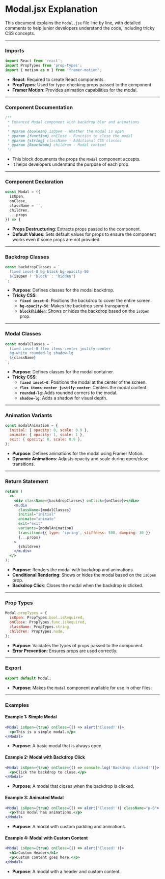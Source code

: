 # Modal.jsx Explanation

This document explains the `Modal.jsx` file line by line, with detailed comments to help junior developers understand the code, including tricky CSS concepts.

---

### **Imports**

```jsx
import React from 'react';
import PropTypes from 'prop-types';
import { motion as m } from 'framer-motion';
```

- **React**: Required to create React components.
- **PropTypes**: Used for type-checking props passed to the component.
- **Framer Motion**: Provides animation capabilities for the modal.

---

### **Component Documentation**

```jsx
/**
 * Enhanced Modal component with backdrop blur and animations
 *
 * @param {boolean} isOpen - Whether the modal is open
 * @param {function} onClose - Function to close the modal
 * @param {string} className - Additional CSS classes
 * @param {ReactNode} children - Modal content
 */
```

- This block documents the props the `Modal` component accepts.
- It helps developers understand the purpose of each prop.

---

### **Component Declaration**

```jsx
const Modal = ({
  isOpen,
  onClose,
  className = '',
  children,
  ...props
}) => {
```

- **Props Destructuring**: Extracts props passed to the component.
- **Default Values**: Sets default values for props to ensure the component works even if some props are not provided.

---

### **Backdrop Classes**

```jsx
const backdropClasses = `
  fixed inset-0 bg-black bg-opacity-50
  ${isOpen ? 'block' : 'hidden'}
`;
```

- **Purpose**: Defines classes for the modal backdrop.
- **Tricky CSS**:
  - **`fixed inset-0`**: Positions the backdrop to cover the entire screen.
  - **`bg-opacity-50`**: Makes the backdrop semi-transparent.
  - **`block`/`hidden`**: Shows or hides the backdrop based on the `isOpen` prop.

---

### **Modal Classes**

```jsx
const modalClasses = `
  fixed inset-0 flex items-center justify-center
  bg-white rounded-lg shadow-lg
  ${className}
`;
```

- **Purpose**: Defines classes for the modal container.
- **Tricky CSS**:
  - **`fixed inset-0`**: Positions the modal at the center of the screen.
  - **`flex items-center justify-center`**: Centers the modal content.
  - **`rounded-lg`**: Adds rounded corners to the modal.
  - **`shadow-lg`**: Adds a shadow for visual depth.

---

### **Animation Variants**

```jsx
const modalAnimation = {
  initial: { opacity: 0, scale: 0.9 },
  animate: { opacity: 1, scale: 1 },
  exit: { opacity: 0, scale: 0.9 },
};
```

- **Purpose**: Defines animations for the modal using Framer Motion.
- **Dynamic Animations**: Adjusts opacity and scale during open/close transitions.

---

### **Return Statement**

```jsx
return (
  <>
    <div className={backdropClasses} onClick={onClose}></div>
    <m.div
      className={modalClasses}
      initial="initial"
      animate="animate"
      exit="exit"
      variants={modalAnimation}
      transition={{ type: 'spring', stiffness: 500, damping: 30 }}
      {...props}
    >
      {children}
    </m.div>
  </>
);
```

- **Purpose**: Renders the modal with backdrop and animations.
- **Conditional Rendering**: Shows or hides the modal based on the `isOpen` prop.
- **Backdrop Click**: Closes the modal when the backdrop is clicked.

---

### **Prop Types**

```jsx
Modal.propTypes = {
  isOpen: PropTypes.bool.isRequired,
  onClose: PropTypes.func.isRequired,
  className: PropTypes.string,
  children: PropTypes.node,
};
```

- **Purpose**: Validates the types of props passed to the component.
- **Error Prevention**: Ensures props are used correctly.

---

### **Export**

```jsx
export default Modal;
```

- **Purpose**: Makes the `Modal` component available for use in other files.

---

### **Examples**

#### Example 1: Simple Modal

```jsx
<Modal isOpen={true} onClose={() => alert('Closed!')}>
  <p>This is a simple modal.</p>
</Modal>
```

- **Purpose**: A basic modal that is always open.

#### Example 2: Modal with Backdrop Click

```jsx
<Modal isOpen={true} onClose={() => console.log('Backdrop clicked!')}>
  <p>Click the backdrop to close.</p>
</Modal>
```

- **Purpose**: A modal that closes when the backdrop is clicked.

#### Example 3: Animated Modal

```jsx
<Modal isOpen={true} onClose={() => alert('Closed!')} className="p-6">
  <p>This modal has animations.</p>
</Modal>
```

- **Purpose**: A modal with custom padding and animations.

#### Example 4: Modal with Custom Content

```jsx
<Modal isOpen={true} onClose={() => alert('Closed!')}>
  <h1>Custom Header</h1>
  <p>Custom content goes here.</p>
</Modal>
```

- **Purpose**: A modal with a header and custom content.
